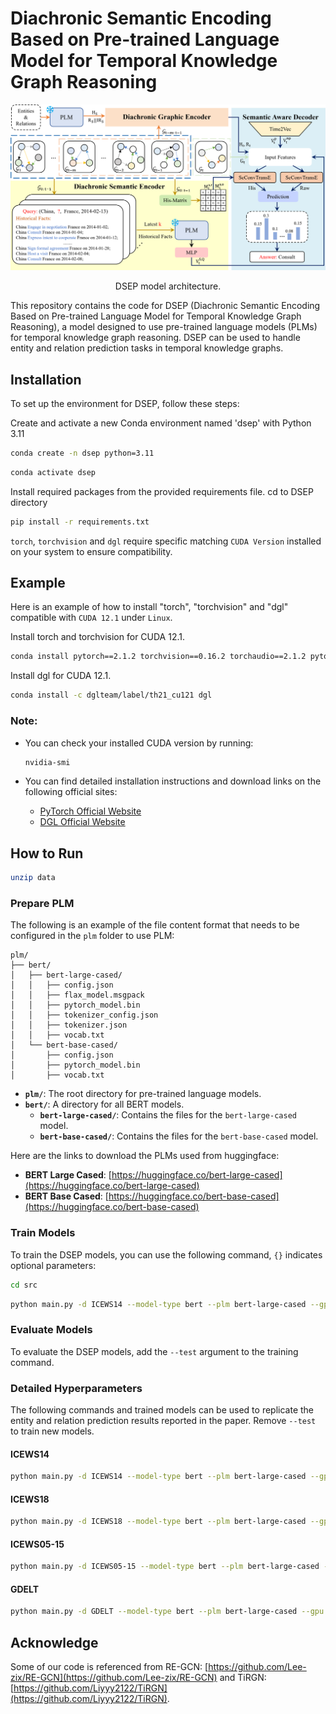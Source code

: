# Diachronic Semantic Encoding Based on Pre-trained Language Model for Temporal Knowledge Graph Reasoning

<div style="text-align: center;">
    <img src="img/model.png" alt="DSEP Architecture" width="800" class="center">
    <p>DSEP model architecture.</p>
</div>

This repository contains the code for DSEP (Diachronic Semantic Encoding Based on Pre-trained Language Model for Temporal Knowledge Graph Reasoning), a model designed to use pre-trained language models (PLMs) for temporal knowledge graph reasoning. DSEP can be used to handle entity and relation prediction tasks in temporal knowledge graphs.


## Installation
To set up the environment for DSEP, follow these steps:

Create and activate a new Conda environment named 'dsep' with Python 3.11
```bash
conda create -n dsep python=3.11
```

<!-- conda remove --name dsep --all -->
```bash
conda activate dsep
```

Install required packages from the provided requirements file.
cd to DSEP directory
```bash
pip install -r requirements.txt
```

`torch`, `torchvision` and `dgl` require specific matching `CUDA Version` installed on your system to ensure compatibility.

## Example

Here is an example of how to install "torch", "torchvision" and "dgl" compatible with `CUDA 12.1` under `Linux`. 

Install torch and torchvision for CUDA 12.1.
```bash
conda install pytorch==2.1.2 torchvision==0.16.2 torchaudio==2.1.2 pytorch-cuda=12.1 -c pytorch -c nvidia
```

Install dgl for CUDA 12.1.
```bash
conda install -c dglteam/label/th21_cu121 dgl
```

### Note:
- You can check your installed CUDA version by running:
  ```bash
  nvidia-smi
  ```

- You can find detailed installation instructions and download links on the following official sites:

  - [PyTorch Official Website](https://pytorch.org/)
  - [DGL Official Website](https://www.dgl.ai/pages/start.html)


## How to Run

```bash
unzip data
```

### Prepare PLM
The following is an example of the file content format that needs to be configured in the `plm` folder to use PLM:

```plaintext
plm/
├── bert/
│   ├── bert-large-cased/
│   │   ├── config.json
│   │   ├── flax_model.msgpack
│   │   ├── pytorch_model.bin
│   │   ├── tokenizer_config.json
│   │   ├── tokenizer.json
│   │   ├── vocab.txt
│   └── bert-base-cased/
│       ├── config.json
│       ├── pytorch_model.bin
│       ├── vocab.txt
```


- **`plm/`**: The root directory for pre-trained language models.
- **`bert/`**: A directory for all BERT models.
  - **`bert-large-cased/`**: Contains the files for the `bert-large-cased` model.
  - **`bert-base-cased/`**: Contains the files for the `bert-base-cased` model.



Here are the links to download the PLMs used from huggingface:

- **BERT Large Cased**: [https://huggingface.co/bert-large-cased](https://huggingface.co/bert-large-cased)
- **BERT Base Cased**: [https://huggingface.co/bert-base-cased](https://huggingface.co/bert-base-cased)



### Train Models

To train the DSEP models, you can use the following command, `{}` indicates optional parameters:

```bash
cd src
```

```bash
python main.py -d ICEWS14 --model-type bert --plm bert-large-cased --gpu 0 --add-static-graph --num-k 7 --history-len 11 --self-loop --layer-norm {--write-output} {--save}
```

### Evaluate Models

To evaluate the DSEP models, add the `--test` argument to the training command. 


### Detailed Hyperparameters

The following commands and trained models can be used to replicate the entity and relation prediction results reported in the paper. Remove `--test` to train new models.

#### ICEWS14

```bash
python main.py -d ICEWS14 --model-type bert --plm bert-large-cased --gpu 0 --add-static-graph --num-k 7 --history-len 11 --self-loop --layer-norm --test {--write-output} {--save}
```


#### ICEWS18

```bash
python main.py -d ICEWS18 --model-type bert --plm bert-large-cased --gpu 0 --add-static-graph --num-k 5 --history-len 14 --self-loop --layer-norm --test {--write-output} {--save}
```

#### ICEWS05-15

```bash
python main.py -d ICEWS05-15 --model-type bert --plm bert-large-cased --gpu 0 --add-static-graph --num-k 5 --history-len 14 --self-loop --layer-norm --test {--write-output} {--save}
```

#### GDELT

```bash
python main.py -d GDELT --model-type bert --plm bert-large-cased --gpu 0 --num-k 7 --history-len 12 --self-loop --layer-norm --test {--write-output} {--save}
```

## Acknowledge

Some of our code is referenced from RE-GCN: [https://github.com/Lee-zix/RE-GCN](https://github.com/Lee-zix/RE-GCN) and TiRGN:[https://github.com/Liyyy2122/TiRGN](https://github.com/Liyyy2122/TiRGN).
